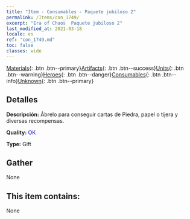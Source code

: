 ```yaml
---
title: "Item - Consumables - Paquete jubiloso 2"
permalink: /Items/con_1749/
excerpt: "Era of Chaos  Paquete jubiloso 2"
last_modified_at: 2021-03-18
locale: es
ref: "con_1749.md"
toc: false
classes: wide
---
```

 [Materials](/es/Items/){: .btn .btn--primary}[Artifacts](/es/Items/Artifacts/){: .btn .btn--success}[Units](/es/Items/Units/){: .btn .btn--warning}[Heroes](/es/Items/Heroes/){: .btn .btn--danger}[Consumables](/es/Items/Consumables/){: .btn .btn--info}[Unknown](/es/Items/Unknown/){: .btn .btn--primary}

## Detalles
 **Descripción:** Ábrelo para conseguir cartas de Piedra, papel o tijera y diversas recompensas.

 **Quality:** <span style="color: #0000CD">OK</span>

 **Type:** Gift

## Gather

  None

## This item contains:

  None

